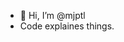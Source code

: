 - 👋 Hi, I’m @mjptl
- Code explaines things.

<!---
mjptl/mjptl is a ✨ special ✨ repository because its `README.md` (this file) appears on your GitHub profile.
You can click the Preview link to take a look at your changes.
--->
